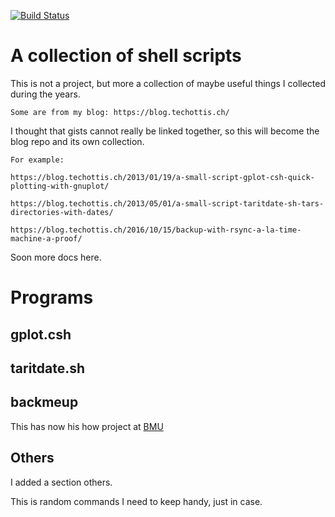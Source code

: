 [![Build Status](https://travis-ci.org/mariotti/mfsh-scripts.svg?branch=master)](https://travis-ci.org/mariotti/mfsh-scripts)


# A collection of shell scripts

This is not a project, but more a collection of maybe
useful things I collected during the years.

    Some are from my blog: https://blog.techottis.ch/

I thought that gists cannot really be linked together,
so this will become the blog repo and its own collection.

    For example:

	https://blog.techottis.ch/2013/01/19/a-small-script-gplot-csh-quick-plotting-with-gnuplot/

	https://blog.techottis.ch/2013/05/01/a-small-script-taritdate-sh-tars-directories-with-dates/
	
	https://blog.techottis.ch/2016/10/15/backup-with-rsync-a-la-time-machine-a-proof/
	    
Soon more docs here.

# Programs

## gplot.csh

## taritdate.sh

## backmeup

This has now his how project at [BMU](https://github.com/mariotti/bmu)

## Others

I added a section others.

This is random commands I need to keep handy, just in case.

